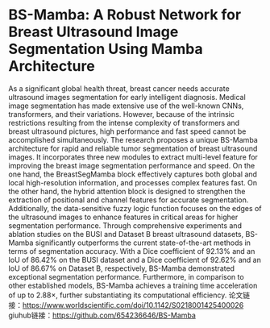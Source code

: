 # BS-Mamba: A Robust Network for Breast Ultrasound Image Segmentation Using Mamba Architecture

As a significant global health threat, breast cancer needs accurate ultrasound images segmentation for early intelligent diagnosis. Medical image segmentation has made extensive use of the well-known CNNs, transformers, and their variations. However, because of the intrinsic restrictions resulting from the intense complexity of transformers and breast ultrasound pictures, high performance and fast speed cannot be accomplished simultaneously. The research proposes a unique BS-Mamba architecture for rapid and reliable tumor segmentation of breast ultrasound images. It incorporates three new modules to extract multi-level feature for improving the breast image segmentation performance and speed. On the one hand, the BreastSegMamba block effectively captures both global and local high-resolution information, and processes complex features fast. On the other hand, the hybrid attention block is designed to strengthen the extraction of positional and channel features for accurate segmentation. Additionally, the data-sensitive fuzzy logic function focuses on the edges of the ultrasound images to enhance features in critical areas for higher segmentation performance. Through comprehensive experiments and ablation studies on the BUSI and Dataset B breast ultrasound datasets, BS-Mamba significantly outperforms the current state-of-the-art methods in terms of segmentation accuracy. With a Dice coefficient of 92.13% and an IoU of 86.42% on the BUSI dataset and a Dice coefficient of 92.62% and an IoU of 86.67% on Dataset B, respectively, BS-Mamba demonstrated exceptional segmentation performance. Furthermore, in comparison to other established models, BS-Mamba achieves a training time acceleration of up to 2.88×, further substantiating its computational efficiency.
论文链接：https://www.worldscientific.com/doi/10.1142/S0218001425400026
giuhub链接：https://github.com/654236646/BS-Mamba
